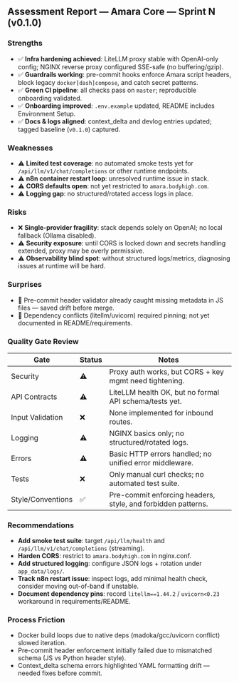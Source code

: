 ## Assessment Report — Amara Core — Sprint N (v0.1.0)

### Strengths

- ✅ **Infra hardening achieved**: LiteLLM proxy stable with OpenAI-only config; NGINX reverse proxy configured SSE-safe (no buffering/gzip).
- ✅ **Guardrails working**: pre-commit hooks enforce Amara script headers, block legacy `docker[dash]compose`, and catch secret patterns.
- ✅ **Green CI pipeline**: all checks pass on `master`; reproducible onboarding validated.
- ✅ **Onboarding improved**: `.env.example` updated, README includes Environment Setup.
- ✅ **Docs & logs aligned**: context_delta and devlog entries updated; tagged baseline (`v0.1.0`) captured.

### Weaknesses

- ⚠️ **Limited test coverage**: no automated smoke tests yet for `/api/llm/v1/chat/completions` or other runtime endpoints.
- ⚠️ **n8n container restart loop**: unresolved runtime issue in stack.
- ⚠️ **CORS defaults open**: not yet restricted to `amara.bodyhigh.com`.
- ⚠️ **Logging gap**: no structured/rotated access logs in place.

### Risks

- ❌ **Single-provider fragility**: stack depends solely on OpenAI; no local fallback (Ollama disabled).
- ⚠️ **Security exposure**: until CORS is locked down and secrets handling extended, proxy may be overly permissive.
- ⚠️ **Observability blind spot**: without structured logs/metrics, diagnosing issues at runtime will be hard.

### Surprises

- 🎉 Pre-commit header validator already caught missing metadata in JS files — saved drift before merge.
- 🚨 Dependency conflicts (litellm/uvicorn) required pinning; not yet documented in README/requirements.

### Quality Gate Review

| Gate              | Status | Notes                                                        |
| ----------------- | ------ | ------------------------------------------------------------ |
| Security          | ⚠️     | Proxy auth works, but CORS + key mgmt need tightening.       |
| API Contracts     | ⚠️     | LiteLLM health OK, but no formal API schema/tests yet.       |
| Input Validation  | ❌     | None implemented for inbound routes.                         |
| Logging           | ⚠️     | NGINX basics only; no structured/rotated logs.               |
| Errors            | ⚠️     | Basic HTTP errors handled; no unified error middleware.      |
| Tests             | ❌     | Only manual curl checks; no automated test suite.            |
| Style/Conventions | ✅     | Pre-commit enforcing headers, style, and forbidden patterns. |

### Recommendations

- **Add smoke test suite**: target `/api/llm/health` and `/api/llm/v1/chat/completions` (streaming).
- **Harden CORS**: restrict to `amara.bodyhigh.com` in nginx.conf.
- **Add structured logging**: configure JSON logs + rotation under `app_data/logs/`.
- **Track n8n restart issue**: inspect logs, add minimal health check, consider moving out-of-band if unstable.
- **Document dependency pins**: record `litellm==1.44.2` / `uvicorn<0.23` workaround in requirements/README.

### Process Friction

- Docker build loops due to native deps (madoka/gcc/uvicorn conflict) slowed iteration.
- Pre-commit header enforcement initially failed due to mismatched schema (JS vs Python header style).
- Context_delta schema errors highlighted YAML formatting drift — needed fixes before commit.
